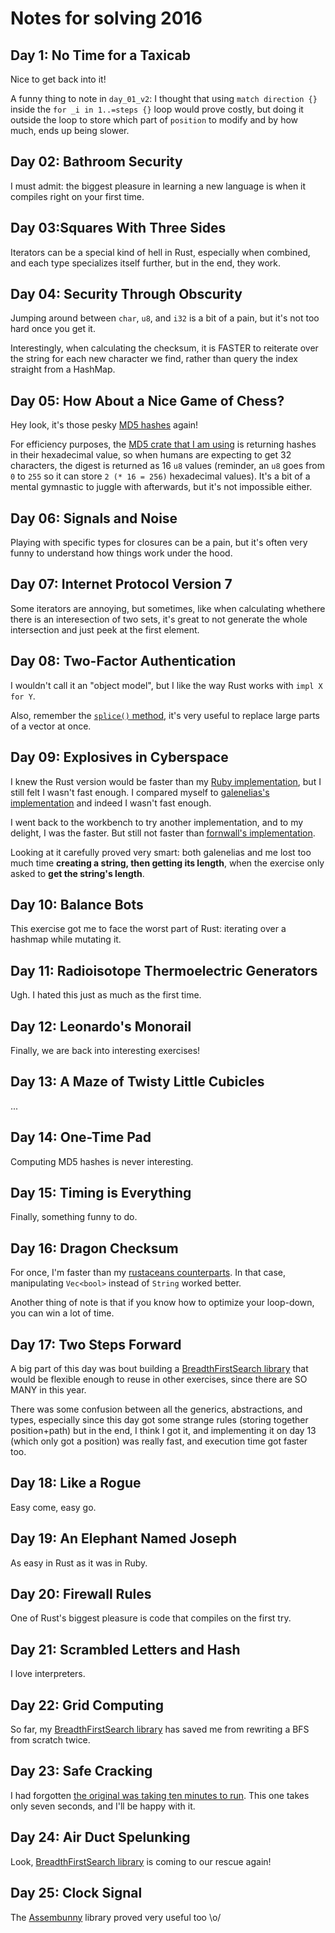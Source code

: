 # Notes for solving 2016
## Day 1: No Time for a Taxicab

Nice to get back into it!

A funny thing to note in `day_01_v2`: I thought that using `match direction {}` inside the `for _i in 1..=steps {}` loop would prove costly, but doing it outside the loop to store which part of `position` to modify and by how much, ends up being slower.

## Day 02: Bathroom Security

I must admit: the biggest pleasure in learning a new language is when it compiles right on your first time.

## Day 03:Squares With Three Sides

Iterators can be a special kind of hell in Rust, especially when combined, and each type specializes itself further, but in the end, they work.

## Day 04: Security Through Obscurity

Jumping around between `char`, `u8`, and `i32` is a bit of a pain, but it's not too hard once you get it.

Interestingly, when calculating the checksum, it is FASTER to reiterate over the string for each new character we find, rather than query the index straight from a HashMap.

## Day 05: How About a Nice Game of Chess?

Hey look, it's those pesky [MD5 hashes](https://en.wikipedia.org/wiki/MD5) again!

For efficiency purposes, the [MD5 crate that I am using](https://crates.io/crates/md-5) is returning hashes in their hexadecimal value, so when humans are expecting to get 32 characters, the digest is returned as 16 `u8` values (reminder, an `u8` goes from `0` to `255` so it can store `2 (* 16 = 256)` hexadecimal values). It's a bit of a mental gymnastic to juggle with afterwards, but it's not impossible either.

## Day 06: Signals and Noise

Playing with specific types for closures can be a pain, but it's often very funny to understand how things work under the hood.

## Day 07: Internet Protocol Version 7

Some iterators are annoying, but sometimes, like when calculating whethere there is an interesection of two sets, it's great to not generate the whole intersection and just peek at the first element.

## Day 08: Two-Factor Authentication

I wouldn't call it an "object model", but I like the way Rust works with `impl X for Y`.

Also, remember the [`splice()` method](https://doc.rust-lang.org/std/vec/struct.Vec.html#method.splice), it's very useful to replace large parts of a vector at once.

## Day 09: Explosives in Cyberspace

I knew the Rust version would be faster than my [Ruby implementation](https://github.com/joshleaves/advent-rb/blob/master/year_2016/day_09.rb), but I still felt I wasn't fast enough. I compared myself to [galenelias's implementation](https://github.com/galenelias/AdventOfCode_2016/blob/master/src/Day9/mod.rs) and indeed I wasn't fast enough.

I went back to the workbench to try another implementation, and to my delight, I was the faster. But still not faster than [fornwall's implementation](https://github.com/fornwall/advent-of-code/blob/main/crates/core/src/year2016/day09.rs).

Looking at it carefully proved very smart: both galenelias and me lost too much time **creating a string, then getting its length**, when the exercise only asked to **get the string's length**.

## Day 10: Balance Bots

This exercise got me to face the worst part of Rust: iterating over a hashmap while mutating it.

## Day 11: Radioisotope Thermoelectric Generators

Ugh. I hated this just as much as the first time.

## Day 12: Leonardo's Monorail

Finally, we are back into interesting exercises!

## Day 13: A Maze of Twisty Little Cubicles

...

## Day 14: One-Time Pad

Computing MD5 hashes is never interesting.

## Day 15: Timing is Everything

Finally, something funny to do.

## Day 16: Dragon Checksum

For once, I'm faster than my [rustaceans counterparts](https://docs.rs/advent-of-code/2022.0.66/src/advent_of_code/year2016/day16.rs.html). In that case, manipulating `Vec<bool>` instead of `String` worked better.

Another thing of note is that if you know how to optimize your loop-down, you can win a lot of time.

## Day 17: Two Steps Forward

A big part of this day was bout building a [BreadthFirstSearch library](src/bfs.rs) that would be flexible enough to reuse in other exercises, since there are SO MANY in this year.

There was some confusion between all the generics, abstractions, and types, especially since this day got some strange rules (storing together position+path) but in the end, I think I got it, and implementing it on day 13 (which only got a position) was really fast, and execution time got faster too.

## Day 18: Like a Rogue

Easy come, easy go.

## Day 19: An Elephant Named Joseph

As easy in Rust as it was in Ruby.

## Day 20: Firewall Rules

One of Rust's biggest pleasure is code that compiles on the first try.

## Day 21: Scrambled Letters and Hash

I love interpreters.

## Day 22: Grid Computing

So far, my [BreadthFirstSearch library](src/bfs.rs) has saved me from rewriting a BFS from scratch twice.

## Day 23: Safe Cracking

I had forgotten [the original was taking ten minutes to run](https://github.com/joshleaves/advent-rb/NOTES_2016.md#day-23-safe-cracking). This one takes only seven seconds, and I'll be happy with it.

## Day 24: Air Duct Spelunking

Look, [BreadthFirstSearch library](src/bfs.rs) is coming to our rescue again!

## Day 25: Clock Signal

The [Assembunny](src/year_2016/assembunny.rs) library proved very useful too \o/
